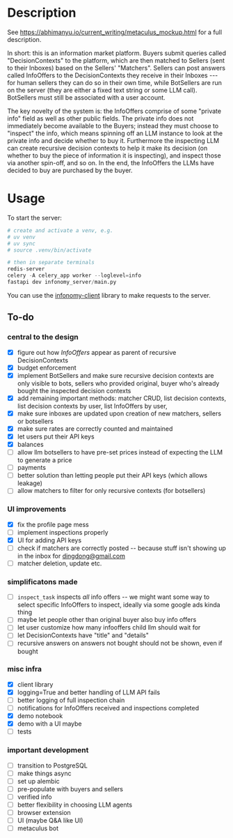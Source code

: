 # Description

See https://abhimanyu.io/current_writing/metaculus_mockup.html for a full description.

In short: this is an information market platform. Buyers submit queries called "DecisionContexts" to the platform, which are then matched to Sellers (sent to their Inboxes) based on the Sellers' "Matchers". Sellers can post answers called InfoOffers to the DecisionContexts they receive in their Inboxes --- for human sellers they can do so in their own time, while BotSellers are run on the server (they are either a fixed text string or some LLM call). BotSellers must still be associated with a user account.

The key novelty of the system is: the InfoOffers comprise of some "private info" field as well as other public fields. The private info does not immediately become available to the Buyers; instead they must choose to "inspect" the info, which means spinning off an LLM instance to look at the private info and decide whether to buy it. Furthermore the inspecting LLM can create recursive decision contexts to help it make its decision (on whether to buy the piece of information it is inspecting), and inspect those via another spin-off, and so on. In the end, the InfoOffers the LLMs have decided to buy are purchased by the buyer.

# Usage

To start the server:

```python
# create and activate a venv, e.g.
# uv venv
# uv sync
# source .venv/bin/activate

# then in separate terminals
redis-server
celery -A celery_app worker --loglevel=info
fastapi dev infonomy_server/main.py
```

You can use the [infonomy-client](https://github.com/abhimanyupallavisudhir/infonomy-client) library to make requests to the server.

## To-do
### central to the design
- [x] figure out how *InfoOffers* appear as parent of recursive DecisionContexts
- [x] budget enforcement
- [x] implement BotSellers and make sure recursive decision contexts are only visible to bots, sellers who provided original, buyer who's already bought the inspected decision contexts
- [x] add remaining important methods: matcher CRUD, list decision contexts, list decision contexts by user, list InfoOffers by user, 
- [x] make sure inboxes are updated upon creation of new matchers, sellers or botsellers
- [x] make sure rates are correctly counted and maintained
- [x] let users put their API keys
- [x] balances
- [ ] allow llm botsellers to have pre-set prices instead of expecting the LLM to generate a price
- [ ] payments
- [ ] better solution than letting people put their API keys (which allows leakage)
- [ ] allow matchers to filter for only recursive contexts (for botsellers)

### UI improvements
- [x] fix the profile page mess
- [ ] implement inspections properly
- [x] UI for adding API keys
- [ ] check if matchers are correctly posted -- because stuff isn't showing up in the inbox for dingdong@gmail.com
- [ ] matcher deletion, update etc.

### simplificatons made
- [ ] `inspect_task` inspects *all* info offers -- we might want some way to select specific InfoOffers to inspect, ideally via some google ads kinda thing
- [ ] maybe let people other than original buyer also buy info offers
- [ ] let user customize how many infooffers child llm should wait for
- [ ] let DecisionContexts have "title" and "details"
- [ ] recursive answers on answers not bought should not be shown, even if bought

### misc infra
- [x] client library
- [x] logging=True and better handling of LLM API fails
- [ ] better logging of full inspection chain
- [ ] notifications for InfoOffers received and inspections completed
- [x] demo notebook
- [x] demo with a UI maybe
- [ ] tests

### important development
- [ ] transition to PostgreSQL
- [ ] make things async
- [ ] set up alembic 
- [ ] pre-populate with buyers and sellers
- [ ] verified info
- [ ] better flexibility in choosing LLM agents
- [ ] browser extension
- [ ] UI (maybe Q&A like UI)
- [ ] metaculus bot